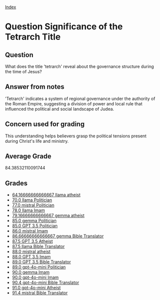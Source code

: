 
[Index](../../index.md)
# Question Significance of the Tetrarch Title
## Question
What does the title 'tetrarch' reveal about the governance structure during the time of Jesus?

## Answer from notes
'Tetrarch' indicates a system of regional governance under the authority of the Roman Empire, suggesting a division of power and local rule that influenced the political and social landscape of Judea.

## Concern used for grading
This understanding helps believers grasp the political tensions present during Christ's life and ministry.

## Average Grade
84.38532110091744

## Grades
 * [64.16666666666667 llama atheist](../answers/llama_atheist/Significance_of_the_Tetrarch_Title.md)
 * [70.0 llama Politician](../answers/llama_Politician/Significance_of_the_Tetrarch_Title.md)
 * [77.0 mistral Politician](../answers/mistral_Politician/Significance_of_the_Tetrarch_Title.md)
 * [78.0 llama Imam](../answers/llama_Imam/Significance_of_the_Tetrarch_Title.md)
 * [79.16666666666667 gemma atheist](../answers/gemma_atheist/Significance_of_the_Tetrarch_Title.md)
 * [85.0 gemma Politician](../answers/gemma_Politician/Significance_of_the_Tetrarch_Title.md)
 * [85.0 GPT 3.5 Politician](../answers/GPT_3.5_Politician/Significance_of_the_Tetrarch_Title.md)
 * [86.0 mistral Imam](../answers/mistral_Imam/Significance_of_the_Tetrarch_Title.md)
 * [86.66666666666667 gemma Bible Translator](../answers/gemma_Bible_Translator/Significance_of_the_Tetrarch_Title.md)
 * [87.5 GPT 3.5 Atheist](../answers/GPT_3.5_Atheist/Significance_of_the_Tetrarch_Title.md)
 * [87.5 llama Bible Translator](../answers/llama_Bible_Translator/Significance_of_the_Tetrarch_Title.md)
 * [88.0 mistral atheist](../answers/mistral_atheist/Significance_of_the_Tetrarch_Title.md)
 * [88.0 GPT 3.5 Imam](../answers/GPT_3.5_Imam/Significance_of_the_Tetrarch_Title.md)
 * [89.0 GPT 3.5 Bible Translator](../answers/GPT_3.5_Bible_Translator/Significance_of_the_Tetrarch_Title.md)
 * [89.0 gpt-4o-mini Politician](../answers/gpt-4o-mini_Politician/Significance_of_the_Tetrarch_Title.md)
 * [90.0 gemma Imam](../answers/gemma_Imam/Significance_of_the_Tetrarch_Title.md)
 * [90.0 gpt-4o-mini Imam](../answers/gpt-4o-mini_Imam/Significance_of_the_Tetrarch_Title.md)
 * [90.4 gpt-4o-mini Bible Translator](../answers/gpt-4o-mini_Bible_Translator/Significance_of_the_Tetrarch_Title.md)
 * [91.0 gpt-4o-mini Atheist](../answers/gpt-4o-mini_Atheist/Significance_of_the_Tetrarch_Title.md)
 * [91.4 mistral Bible Translator](../answers/mistral_Bible_Translator/Significance_of_the_Tetrarch_Title.md)
